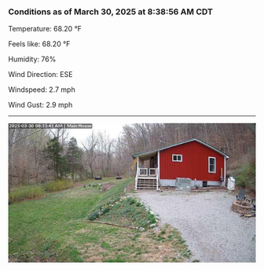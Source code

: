 ### Conditions as of March 30, 2025 at 8:38:56 AM CDT 

Temperature: 68.20 &deg;F

Feels like: 68.20 &deg;F

Humidity: 76%

Wind Direction: ESE

Windspeed: 2.7 mph

Wind Gust: 2.9 mph

---

<img src="./images/latest.jpeg"/>

